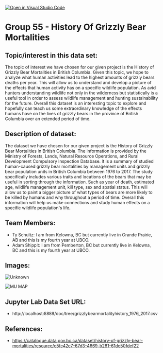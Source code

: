 [![Open in Visual Studio Code](https://classroom.github.com/assets/open-in-vscode-f059dc9a6f8d3a56e377f745f24479a46679e63a5d9fe6f495e02850cd0d8118.svg)](https://classroom.github.com/online_ide?assignment_repo_id=5849049&assignment_repo_type=AssignmentRepo)
# **Group 55 - History Of Grizzly Bear Mortalities**

## **Topic/interest in this data set:**

The topic of interest we have chosen for our given project is the History of Grizzly Bear Mortalities in British Columbia. Given this topic, we hope to analyze what human activities lead to the highest amounts of grizzly bears deaths per year. This will allow us to understand and develop a picture of the effects that human activity has on a specific wildlife population. As avid hunters understanding wildlife not only in the wilderness but statistically is a useful tool in order to assess wildlife management and hunting sustainability for the future. Overall this dataset is an interesting topic to explore and hopefully can teach us some extraordinary knowledge of the effects humans have on the lives of grizzly bears in the province of British Columbia over an extended period of time.

## **Description of dataset:**

The dataset we have chosen for our given project is the History of Grizzly Bear Mortalities in British Columbia. The information is provided by the Ministry of Forests, Lands, Natural Resource Operations, and Rural Development Compulsory Inspection Database. It is a summary of studied human-caused grizzly bear mortalities by management units and grizzly bear population units in British Columbia between 1976 to 2017. The study specifically includes various traits and locations of the bears that may be useful in sorting through the information. Such as year of death, estimated age, wildlife management unit, kill type, sex and spatial status. This will allow us to paint a bigger picture of what types of bears are more likely to be killed by humans and why throughout a period of time. Overall this information will help us make connections and study human effects on a specific wildlife population's life.


## **Team Members:**

- Ty Schultz: I am from Kelowna, BC but currently live in Grande Prairie, AB and this is my fourth year at UBCO.
- Adam Shippit: I am from Pemberton, BC but currently live in Kelowna, BC and this is my fourth year at UBCO.


## **Images:**

![Unknown](https://user-images.githubusercontent.com/90352194/139003301-9f29cb6e-aebb-416a-8c14-d825158e8902.jpeg) 

![MU MAP](https://user-images.githubusercontent.com/90352194/139012057-3839268a-6c64-46a1-94e9-93b17f3d4d29.jpeg)

## **Jupyter Lab Data Set URL:** 
- http://localhost:8888/doc/tree/grizzlybearmortalityhistory_1976_2017.csv

## **References:**

- https://catalogue.data.gov.bc.ca/dataset/history-of-grizzly-bear-mortalities/resource/c5fc42c7-67d3-4669-b281-61dc50fdef22
